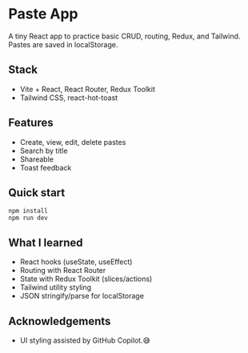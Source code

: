 # Paste App

A tiny React app to practice basic CRUD, routing, Redux, and Tailwind. Pastes are saved in localStorage.

## Stack
- Vite + React, React Router, Redux Toolkit
- Tailwind CSS, react-hot-toast

## Features
- Create, view, edit, delete pastes
- Search by title
- Shareable 
- Toast feedback

## Quick start
```
npm install
npm run dev
```

## What I learned
- React hooks (useState, useEffect)
- Routing with React Router
- State with Redux Toolkit (slices/actions)
- Tailwind utility styling
- JSON stringify/parse for localStorage

## Acknowledgements
- UI styling assisted by GitHub Copilot.😅